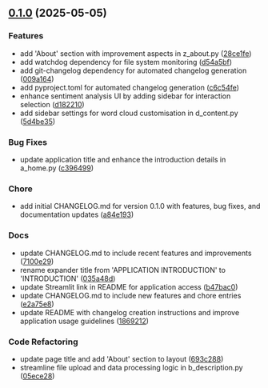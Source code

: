 <!-- insertion marker -->
<a name="0.1.0"></a>

## [0.1.0](https://github.com///compare/e4b451f35493e3a89fef2f385d50e7f96f54c9e1...0.1.0) (2025-05-05)

### Features

- add 'About' section with improvement aspects in z_about.py ([28ce1fe](https://github.com///commit/28ce1fef4877a73f9e8f2a273cde61d5f66c0cd2))
- add watchdog dependency for file system monitoring ([d54a5bf](https://github.com///commit/d54a5bf107c502abdc809f1cda87d5bcbfe346cd))
- add git-changelog dependency for automated changelog generation ([009a164](https://github.com///commit/009a164cab23b6e7a2248c7cc4393768b18564f9))
- add pyproject.toml for automated changelog generation ([c6c54fe](https://github.com///commit/c6c54feb89bd4fcb36cab802011f143ddf1c8e4c))
- enhance sentiment analysis UI by adding sidebar for interaction selection ([d182210](https://github.com///commit/d18221014ecf970cbdb842217382031167546809))
- add sidebar settings for word cloud customisation in d_content.py ([5d4be35](https://github.com///commit/5d4be353999fb8bb3c54eef3ecc700a6eb60aa40))

### Bug Fixes

- update application title and enhance the introduction details in a_home.py ([c396499](https://github.com///commit/c3964999441d4c1a3acc7194e2a6d364c76870ca))

### Chore

- add initial CHANGELOG.md for version 0.1.0 with features, bug fixes, and documentation updates ([a84e193](https://github.com///commit/a84e193837e8624a138e1d171025477192dc4bc4))

### Docs

- update CHANGELOG.md to include recent features and improvements ([7100e29](https://github.com///commit/7100e296f32f98231596c63d43e1a69552075800))
- rename expander title from 'APPLICATION INTRODUCTION' to 'INTRODUCTION' ([035a48d](https://github.com///commit/035a48d538ff44e0c2b71c3cd02f1f75fc50c3f3))
- update Streamlit link in README for application access ([b47bac0](https://github.com///commit/b47bac0dfecd9cae208aaf164188f06142a5bb9c))
- update CHANGELOG.md to include new features and chore entries ([e2a75e8](https://github.com///commit/e2a75e816ff874e6ba35dae984f387d6dde55123))
- update README with changelog creation instructions and improve application usage guidelines ([1869212](https://github.com///commit/1869212b17d8547a43565e58f87c792e1cc1180f))

### Code Refactoring

- update page title and add 'About' section to layout ([693c288](https://github.com///commit/693c2886065bdb760f2866d2d60d96b52be12b58))
- streamline file upload and data processing logic in b_description.py ([05ece28](https://github.com///commit/05ece284126aeefdf0553dd7003763197baf1acf))

